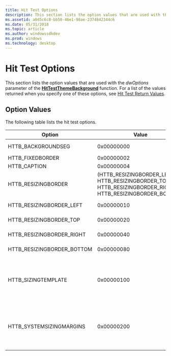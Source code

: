 ```yaml
---
title: Hit Test Options
description: This section lists the option values that are used with the dwOptions parameter of the HitTestThemeBackground function. For a list of the values returned when you specify one of these options, see Hit Test Return Values.
ms.assetid: a0d5c6c8-bb50-46e1-98ae-2374842344c6
ms.date: 05/31/2018
ms.topic: article
ms.author: windowssdkdev
ms.prod: windows
ms.technology: desktop
---
```


# Hit Test Options

This section lists the option values that are used with the *dwOptions* parameter of the [**HitTestThemeBackground**](/windows/win32/Uxtheme/nf-uxtheme-hittestthemebackground?branch=master) function. For a list of the values returned when you specify one of these options, see [Hit Test Return Values](theme-hit-test-retval.md).

## Option Values

The following table lists the hit test options.



| Option                       | Value                                                                                                                    | Description                                                                                                                                                                         |
|------------------------------|--------------------------------------------------------------------------------------------------------------------------|-------------------------------------------------------------------------------------------------------------------------------------------------------------------------------------|
| HTTB\_BACKGROUNDSEG          | 0x00000000                                                                                                               | Theme background segment hit test option.                                                                                                                                           |
| HTTB\_FIXEDBORDER            | 0x00000002                                                                                                               | Fixed border hit test option.                                                                                                                                                       |
| HTTB\_CAPTION                | 0x00000004                                                                                                               | Caption hit test option.                                                                                                                                                            |
| HTTB\_RESIZINGBORDER         | (HTTB\_RESIZINGBORDER\_LEFT \| HTTB\_RESIZINGBORDER\_TOP \| HTTB\_RESIZINGBORDER\_RIGHT \| HTTB\_RESIZINGBORDER\_BOTTOM) | Resizing border hit test options.                                                                                                                                                   |
| HTTB\_RESIZINGBORDER\_LEFT   | 0x00000010                                                                                                               | Resizing left border hit test option.                                                                                                                                               |
| HTTB\_RESIZINGBORDER\_TOP    | 0x00000020                                                                                                               | Resizing top border hit test option.                                                                                                                                                |
| HTTB\_RESIZINGBORDER\_RIGHT  | 0x00000040                                                                                                               | Resizing right border hit test option.                                                                                                                                              |
| HTTB\_RESIZINGBORDER\_BOTTOM | 0x00000080                                                                                                               | Resizing bottom border hit test option.                                                                                                                                             |
| HTTB\_SIZINGTEMPLATE         | 0x00000100                                                                                                               | Resizing border is specified as a template, not just window edges. This option is mutually exclusive with HTTB\_SYSTEMSIZINGMARGINS; HTTB\_SIZINGTEMPLATE takes precedence.         |
| HTTB\_SYSTEMSIZINGMARGINS    | 0x00000200                                                                                                               | Uses the system resizing border width rather than visual style content margins. This option is mutually exclusive with HTTB\_SIZINGTEMPLATE; HTTB\_SIZINGTEMPLATE takes precedence. |



 

 

 




